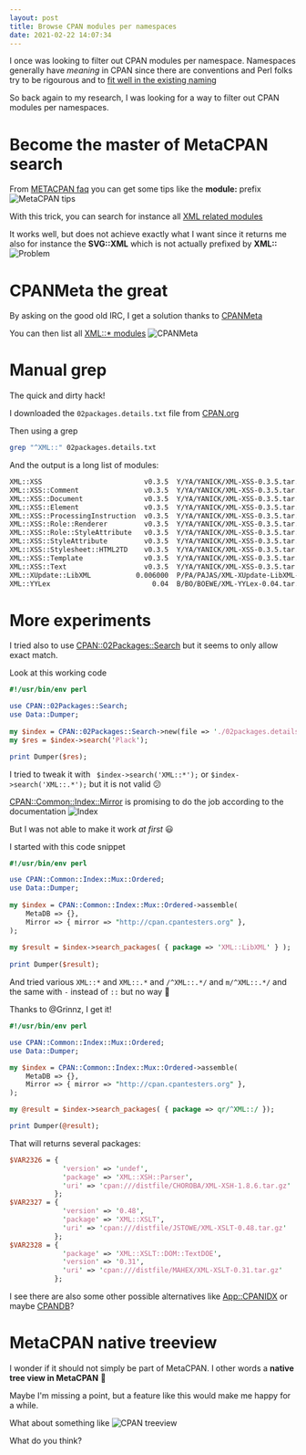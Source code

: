 ```yaml
---
layout: post
title: Browse CPAN modules per namespaces
date: 2021-02-22 14:07:34
---
```

I once was looking to filter out CPAN modules per namespace. Namespaces generally have *meaning* in CPAN since there are conventions and Perl folks try to be rigourous and to [fit well in the existing naming](http://prepan.org)

So back again to my research, I was looking for a way to filter out CPAN modules per namespaces.

# Become the master of MetaCPAN search
From [METACPAN faq](https://metacpan.org/about/faq) you can get some tips like the **module:** prefix
![MetaCPAN tips](images/yv1570s030v3onxsl9h6.png)

With this trick, you can search for instance all [XML related modules](https://metacpan.org/search?p=7&q=module%3AXML)

It works well, but does not achieve exactly what I want since it returns me also for instance the **SVG::XML** which is not actually prefixed by **XML::**
![Problem](images/696xvyzky4j2edsvdnsr.png)

# CPANMeta the great
By asking on the good old IRC, I get a solution thanks to [CPANMeta](https://cpanmeta.grinnz.com)

You can then list all [XML::* modules](https://cpanmeta.grinnz.com/packages?module=XML%3A%3A&match_mode=prefix) 
![CPANMeta](images/mahc6obx5924sd6fw7jy.png)

# Manual grep
The quick and dirty hack!

I downloaded the `02packages.details.txt` file from [CPAN.org](https://www.cpan.org/modules/02packages.details.txt)

Then using a grep
```bash
grep "^XML::" 02packages.details.txt
```

And the output is a long list of modules:
```bash
XML::XSS                         v0.3.5  Y/YA/YANICK/XML-XSS-0.3.5.tar.gz
XML::XSS::Comment                v0.3.5  Y/YA/YANICK/XML-XSS-0.3.5.tar.gz
XML::XSS::Document               v0.3.5  Y/YA/YANICK/XML-XSS-0.3.5.tar.gz
XML::XSS::Element                v0.3.5  Y/YA/YANICK/XML-XSS-0.3.5.tar.gz
XML::XSS::ProcessingInstruction  v0.3.5  Y/YA/YANICK/XML-XSS-0.3.5.tar.gz
XML::XSS::Role::Renderer         v0.3.5  Y/YA/YANICK/XML-XSS-0.3.5.tar.gz
XML::XSS::Role::StyleAttribute   v0.3.5  Y/YA/YANICK/XML-XSS-0.3.5.tar.gz
XML::XSS::StyleAttribute         v0.3.5  Y/YA/YANICK/XML-XSS-0.3.5.tar.gz
XML::XSS::Stylesheet::HTML2TD    v0.3.5  Y/YA/YANICK/XML-XSS-0.3.5.tar.gz
XML::XSS::Template               v0.3.5  Y/YA/YANICK/XML-XSS-0.3.5.tar.gz
XML::XSS::Text                   v0.3.5  Y/YA/YANICK/XML-XSS-0.3.5.tar.gz
XML::XUpdate::LibXML           0.006000  P/PA/PAJAS/XML-XUpdate-LibXML-0.6.0.tar.gz
XML::YYLex                         0.04  B/BO/BOEWE/XML-YYLex-0.04.tar.gz
```

# More experiments
I tried also to use [CPAN::02Packages::Search](https://metacpan.org/pod/CPAN::02Packages::Search) but it seems to only allow exact match.

Look at this working code
```perl
#!/usr/bin/env perl

use CPAN::02Packages::Search;
use Data::Dumper;
 
my $index = CPAN::02Packages::Search->new(file => './02packages.details.txt');
my $res = $index->search('Plack'); 

print Dumper($res);
```

I tried to tweak it with ` $index->search('XML::*');` or `$index->search('XML::.*');` but it is not valid :confused:

[CPAN::Common::Index::Mirror](https://metacpan.org/pod/CPAN::Common::Index#search_packages-(ABSTRACT)) is promising to do the job according to the documentation
![Index](images/7ck8wq5gg14cm5ig3eyj.png)

But I was not able to make it work *at first* :smiley:

I started with this code snippet
```perl
#!/usr/bin/env perl

use CPAN::Common::Index::Mux::Ordered;
use Data::Dumper;
 
my $index = CPAN::Common::Index::Mux::Ordered->assemble(
    MetaDB => {},
    Mirror => { mirror => "http://cpan.cpantesters.org" },
);
 
my $result = $index->search_packages( { package => 'XML::LibXML' } );
 
print Dumper($result);
```

And tried various `XML::*` and `XML::.*` and `/^XML::.*/` and `m/^XML::.*/` and the same with `-` instead of `::` but no way :grimacing:

Thanks to @Grinnz, I get it!
```perl
#!/usr/bin/env perl

use CPAN::Common::Index::Mux::Ordered;
use Data::Dumper;

my $index = CPAN::Common::Index::Mux::Ordered->assemble(
    MetaDB => {},
    Mirror => { mirror => "http://cpan.cpantesters.org" },
);

my @result = $index->search_packages( { package => qr/^XML::/ });

print Dumper(@result);
```
That will returns several packages:
```perl
$VAR2326 = {
             'version' => 'undef',
             'package' => 'XML::XSH::Parser',
             'uri' => 'cpan:///distfile/CHOROBA/XML-XSH-1.8.6.tar.gz'
           };
$VAR2327 = {
             'version' => '0.48',
             'package' => 'XML::XSLT',
             'uri' => 'cpan:///distfile/JSTOWE/XML-XSLT-0.48.tar.gz'
           };
$VAR2328 = {
             'package' => 'XML::XSLT::DOM::TextDOE',
             'version' => '0.31',
             'uri' => 'cpan:///distfile/MAHEX/XML-XSLT-0.31.tar.gz'
           };
```

I see there are also some other possible alternatives like [App::CPANIDX](https://metacpan.org/pod/App::CPANIDX) or maybe [CPANDB](https://metacpan.org/pod/distribution/CPANDB/lib/CPANDB/Module.pod)?

# MetaCPAN native treeview
I wonder if it should not simply be part of MetaCPAN. I other words a **native tree view in MetaCPAN** :dancer:

Maybe I'm missing a point, but a feature like this would make me happy for a while.

What about something like 
![CPAN treeview](images/w8zn3qriemgtm2rf84ip.png)

What do you think?